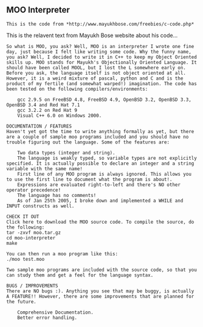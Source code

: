 
## MOO Interpreter

    This is the code from *http://www.mayukhbose.com/freebies/c-code.php*

This is the relavent text from Mayukh Bose website about his code...

    So what is MOO, you ask? Well, MOO is an interpreter I wrote one fine day, just because I felt like writing some code. Why the funny name, you ask? Well, I decided to write it in C++ to keep my Object Oriented skills up. MOO stands for Mayukh's Objectionally Oriented Language. It should have been called MOOL, but I lost the L somewhere early on. Before you ask, the language itself is not object oriented at all. However, it is a weird mixture of pascal, python and C and is the product of my fertile (and somewhat warped!) imagination. The code has been tested on the following compilers/environments:

        gcc 2.9.5 on FreeBSD 4.8, FreeBSD 4.9, OpenBSD 3.2, OpenBSD 3.3, OpenBSD 3.4 and Red Hat 7.1
        gcc 3.2.2 on Red Hat 9
        Visual C++ 6.0 on Windows 2000. 

    DOCUMENTATION / FEATURES
    Haven't yet got the time to write anything formally as yet, but there are a couple of sample moo programs included and you should have no trouble figuring out the language. Some of the features are:

        Two data types (integer and string).
        The language is weakly typed, so variable types are not explicitly specified. It is actually possible to declare an integer and a string variable with the same name!
        First line of any MOO program is always ignored. This allows you to use the first line to document what the program is about!.
        Expressions are evaluated right-to-left and there's NO other operator precedence!
        The language has no comments!
        As of Jan 25th 2005, I broke down and implemented a WHILE and INPUT constructs as well. 

    CHECK IT OUT
    Click here to download the MOO source code. To compile the source, do the following:
    tar -zxvf moo.tar.gz
    cd moo-interpreter
    make

    You can then run a moo program like this:
    ./moo test.moo

    Two sample moo programs are included with the source code, so that you can study them and get a feel for the language syntax.

    BUGS / IMPROVEMENTS
    There are NO bugs :). Anything you see that may be buggy, is actually A FEATURE!! However, there are some improvements that are planned for the future.

        Comprehensive Documentation.
        Better error handling. 